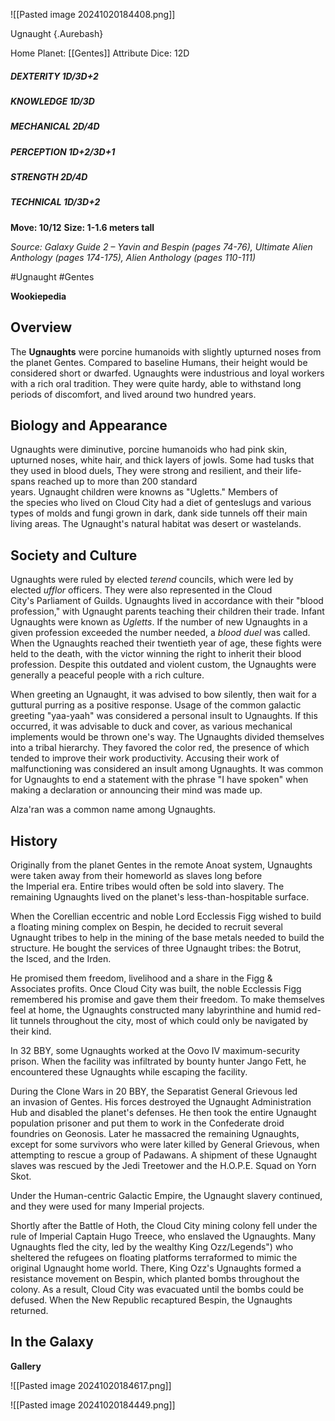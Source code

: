 
![[Pasted image 20241020184408.png]]

 Ugnaught {.Aurebash}

Home Planet: [[Gentes]]
Attribute Dice: 12D
##### DEXTERITY 1D/3D+2
##### KNOWLEDGE 1D/3D
##### MECHANICAL 2D/4D
##### PERCEPTION 1D+2/3D+1
##### STRENGTH 2D/4D
##### TECHNICAL 1D/3D+2
**Move: 10/12**
**Size: 1-1.6 meters tall**

*Source: Galaxy Guide 2 – Yavin and Bespin (pages 74-76), Ultimate Alien Anthology (pages 174-175), Alien Anthology (pages 110-111)*


#Ugnaught #Gentes

**Wookiepedia**

## Overview

The **Ugnaughts** were porcine humanoids with slightly upturned noses from the planet Gentes. Compared to baseline Humans, their height would be considered short or dwarfed. Ugnaughts were industrious and loyal workers with a rich oral tradition. They were quite hardy, able to withstand long periods of discomfort, and lived around two hundred years.

## Biology and Appearance

Ugnaughts were diminutive, porcine humanoids who had pink skin, upturned noses, white hair, and thick layers of jowls. Some had tusks that they used in blood duels, They were strong and resilient, and their life-spans reached up to more than 200 standard years. Ugnaught children were knowns as "Ugletts." Members of the species who lived on Cloud City had a diet of genteslugs and various types of molds and fungi grown in dark, dank side tunnels off their main living areas. The Ugnaught's natural habitat was desert or wastelands.

## Society and Culture

Ugnaughts were ruled by elected _terend_ councils, which were led by elected _ufflor_ officers. They were also represented in the Cloud City's Parliament of Guilds. Ugnaughts lived in accordance with their "blood profession," with Ugnaught parents teaching their children their trade. Infant Ugnaughts were known as _Ugletts_. If the number of new Ugnaughts in a given profession exceeded the number needed, a _blood duel_ was called. When the Ugnaughts reached their twentieth year of age, these fights were held to the death, with the victor winning the right to inherit their blood profession. Despite this outdated and violent custom, the Ugnaughts were generally a peaceful people with a rich culture.

When greeting an Ugnaught, it was advised to bow silently, then wait for a guttural purring as a positive response. Usage of the common galactic greeting "yaa-yaah" was considered a personal insult to Ugnaughts. If this occurred, it was advisable to duck and cover, as various mechanical implements would be thrown one's way. The Ugnaughts divided themselves into a tribal hierarchy. They favored the color red, the presence of which tended to improve their work productivity. Accusing their work of malfunctioning was considered an insult among Ugnaughts. It was common for Ugnaughts to end a statement with the phrase "I have spoken" when making a declaration or announcing their mind was made up.

Alza'ran was a common name among Ugnaughts.

## History

Originally from the planet Gentes in the remote Anoat system, Ugnaughts were taken away from their homeworld as slaves long before the Imperial era. Entire tribes would often be sold into slavery. The remaining Ugnaughts lived on the planet's less-than-hospitable surface.

When the Corellian eccentric and noble Lord Ecclessis Figg wished to build a floating mining complex on Bespin, he decided to recruit several Ugnaught tribes to help in the mining of the base metals needed to build the structure. He bought the services of three Ugnaught tribes: the Botrut, the Isced, and the Irden.

He promised them freedom, livelihood and a share in the Figg & Associates profits. Once Cloud City was built, the noble Ecclessis Figg remembered his promise and gave them their freedom. To make themselves feel at home, the Ugnaughts constructed many labyrinthine and humid red-lit tunnels throughout the city, most of which could only be navigated by their kind.

In 32 BBY, some Ugnaughts worked at the Oovo IV maximum-security prison. When the facility was infiltrated by bounty hunter Jango Fett, he encountered these Ugnaughts while escaping the facility.

During the Clone Wars in 20 BBY, the Separatist General Grievous led an invasion of Gentes. His forces destroyed the Ugnaught Administration Hub and disabled the planet's defenses. He then took the entire Ugnaught population prisoner and put them to work in the Confederate droid foundries on Geonosis. Later he massacred the remaining Ugnaughts, except for some survivors who were later killed by General Grievous, when attempting to rescue a group of Padawans. A shipment of these Ugnaught slaves was rescued by the Jedi Treetower and the H.O.P.E. Squad on Yorn Skot.

Under the Human-centric Galactic Empire, the Ugnaught slavery continued, and they were used for many Imperial projects.

Shortly after the Battle of Hoth, the Cloud City mining colony fell under the rule of Imperial Captain Hugo Treece, who enslaved the Ugnaughts. Many Ugnaughts fled the city, led by the wealthy King Ozz/Legends") who sheltered the refugees on floating platforms terraformed to mimic the original Ugnaught home world. There, King Ozz's Ugnaughts formed a resistance movement on Bespin, which planted bombs throughout the colony. As a result, Cloud City was evacuated until the bombs could be defused. When the New Republic recaptured Bespin, the Ugnaughts returned. 



## In the Galaxy




**Gallery**

![[Pasted image 20241020184617.png]]

![[Pasted image 20241020184449.png]]
